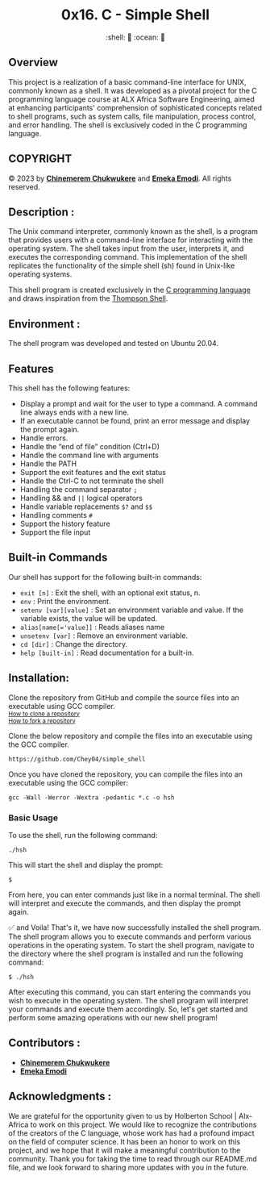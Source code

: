 <h1 align="center">
  0x16. C - Simple Shell
</h1>

<p align="center">
	:shell: 🐚 :ocean: 🌊
</p>

## Overview

This project is a realization of a basic command-line interface for UNIX, commonly known as a shell. It was developed as a pivotal project for the C programming language course at ALX Africa Software Engineering, aimed at enhancing participants' comprehension of sophisticated concepts related to shell programs, such as system calls, file manipulation, process control, and error handling. The shell is exclusively coded in the C programming language.


## COPYRIGHT

&copy; 2023 by [**Chinemerem Chukwukere**](https://github.com/Chey04) and [**Emeka Emodi**](https://github.com/emmy3000). All rights reserved.


## Description :

The Unix command interpreter, commonly known as the shell, is a program that provides users with a command-line interface for interacting with the operating system. The shell takes input from the user, interprets it, and executes the corresponding command. This implementation of the shell replicates the functionality of the simple shell (sh) found in Unix-like operating systems.

This shell program is created exclusively in the [C programming language](https://en.wikipedia.org/wiki/C_(programming_language)) and draws inspiration from the [Thompson Shell](https://en.wikipedia.org/wiki/Thompson_shell).


## Environment :

The shell program was developed and tested on Ubuntu 20.04.

## Features
This shell has the following features:

* Display a prompt and wait for the user to type a command. A command line always ends with a new line.
* If an executable cannot be found, print an error message and display the prompt again.
* Handle errors.
* Handle the “end of file” condition (Ctrl+D)
* Handle the command line with arguments
* Handle the PATH
* Support the exit features and the exit status
* Handle the Ctrl-C to not terminate the shell
* Handling the command separator `;`
* Handling && and `||` logical operators
* Handle variable replacements `$?` and `$$`
* Handling comments `#`
* Support the history feature
* Support the file input

## Built-in Commands
Our shell has support for the following built-in commands:

* `exit [n]` : Exit the shell, with an optional exit status, n.
* `env` : Print the environment.
* `setenv [var][value]` : Set an environment variable and value. If the variable exists, the value will be updated.
* `alias[name[='value]]` : Reads aliases name
* `unsetenv [var]` : Remove an environment variable.
* `cd [dir]` : Change the directory.
* `help [built-in]` : Read documentation for a built-in.

## Installation:

Clone the repository from GitHub and compile the source files into an executable using GCC compiler.<br>
<sub>[How to clone a repository](https://docs.github.com/en/github/creating-cloning-and-archiving-repositories/cloning-a-repository)</sub><br>
<sub>[How to fork a repository](https://docs.github.com/en/github/getting-started-with-github/fork-a-repo)</sub>

Clone the below repository and compile the files into an executable using the GCC compiler.

```
https://github.com/Chey04/simple_shell
```

Once you have cloned the repository, you can compile the files into an executable using the GCC compiler:

```
gcc -Wall -Werror -Wextra -pedantic *.c -o hsh
```

### Basic Usage

To use the shell, run the following command:
```
./hsh
```

This will start the shell and display the prompt:
```
$
```

From here, you can enter commands just like in a normal terminal. The shell will interpret and execute the commands, and then display the prompt again.

:white_check_mark: and Voila! That's it, we have now successfully installed the shell program. The shell program allows you to execute commands and perform various operations in the operating system. To start the shell program, navigate to the directory where the shell program is installed and run the following command:

```
$ ./hsh
```
After executing this command, you can start entering the commands you wish to execute in the operating system. The shell program will interpret your commands and execute them accordingly. So, let's get started and perform some amazing operations with our new shell program!

## Contributors :
* [**Chinemerem Chukwukere**](https://github.com/Chey04)
* [**Emeka Emodi**](https://github.com/emmy3000)

## Acknowledgments :

We are grateful for the opportunity given to us by Holberton School | Alx-Africa to work on this project. We would like to recognize the contributions of the creators of the C language, whose work has had a profound impact on the field of computer science. It has been an honor to work on this project, and we hope that it will make a meaningful contribution to the community. Thank you for taking the time to read through our README.md file, and we look forward to sharing more updates with you in the future.
